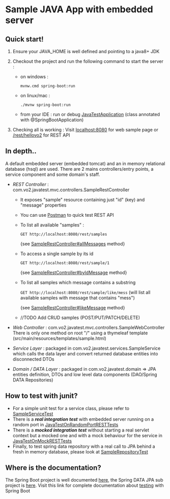 <h1>Sample JAVA App with embedded server</h1>

<h2>Quick start!</h2>

1. Ensure your JAVA_HOME is well defined and pointing to a java8+ JDK

2. Checkout the project and run the following command to start the server :

    - on windows :

        `mvnw.cmd spring-boot:run`

    - on linux/mac :

        `./mvnw spring-boot:run`

    - from your IDE :
    run or debug [JavaTestApplication](./src/main/java/com/vo2/JavaTestApplication.java) (class annotated with @SpringBootApplication)
 
3. Checking all is working :
    Visit 
    [localhost:8080](http://localhost:8080/)
    for web sample page or 
    [/rest/hellovo2](http://localhost:8080/rest/hellovo2) for REST API
     
    
<h2>In depth..</h2>

A default embedded server (embedded tomcat) and an in memory relational database (hsql) are used.
There are 2 mains controllers/entry points, a service component and some domain's staff. 
- _REST Controller_ : com.vo2.javatest.mvc.controllers.SampleRestController
    - It exposes "sample" resource containing just "id" (key) and "message" properties
    - You can use [Postman](https://www.getpostman.com/docs/) to quick test REST API
    - To list all available "samples" :
        
        `GET http://localhost:8080/rest/samples`
        
        {see [SampleRestController#allMessages](./src/main/java/com/vo2/javatest/mvc/controllers/SampleRestController.java#L37) method}
    - To access a single sample by its id
        
        `GET http://localhost:8080/rest/sample/1`
        
        {see   [SampleRestController#byIdMessage](./src/main/java/com/vo2/javatest/mvc/controllers/SampleRestController.java#L49) method}

    - To list all samples which message contains a substring
         
        `GET http://localhost:8080/rest/sample/like/mess` (will list all available samples with message that contains "mess")
        
        {see [SampleRestController#likeMessage](./src/main/java/com/vo2/javatest/mvc/controllers/SampleRestController.java#L61) method}
    - //TODO Add CRUD samples (POST/PUT/PATCH/DELETE)
- _Web Controller_ : com.vo2.javatest.mvc.controllers.SampleWebController
    There is only one method on root "/" using a thymeleaf template (src/main/resources/templates/sample.html)
    
- _Service Layer_ : packaged in com.vo2.javatest.services.SampleService which calls the data layer and convert returned database entities into disconnected DTOs
- _Domain / DATA Layer_ : packaged in com.vo2.javatest.domain => JPA entities definition, DTOs and low level data components (DAO/Spring DATA Repositories)

<h2>How to test with junit?</h2>

- For a simple unit test for a service class, please refer to [SampleServiceTest](./src/test/java/com/vo2/javatest/services/SampleServiceTest.java)
- There is a _**real integration test**_ with embedded server running on a random port in [JavaTestOnRandomPortRESTTests](./src/test/java/com/vo2/JavaTestOnRandomPortRESTTests.java)
- There is a _**mocked integration test**_ without starting a real servlet context but a mocked one and with a mock behaviour for the service in [JavaTestOnMockRESTTests](./src/test/java/com/vo2/JavaTestOnMockRESTTests.java)
- Finally, to test spring data repository with a real call to JPA behind a fresh in memory database, please look at [SampleRepositoryTest](./src/test/java/com/vo2/javatest/domain/repositories/SampleRepositoryTest.java)

<h2>Where is the documentation?</h2>

The Spring Boot project is well documented [here](https://docs.spring.io/spring-boot/docs/current/reference/htmlsingle/),
the Spring DATA JPA sub project is [here](http://docs.spring.io/spring-data/jpa/docs/current/reference/html/). Visit this link for complete documentation about
[testing](https://docs.spring.io/spring-boot/docs/current/reference/html/boot-features-testing.html) with Spring Boot

